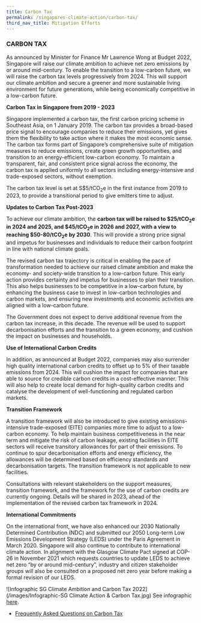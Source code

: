 ```yaml
---
title: Carbon Tax
permalink: /singapores-climate-action/carbon-tax/
third_nav_title: Mitigation Efforts
---
```

### CARBON TAX

As announced by Minister for Finance Mr Lawrence Wong at Budget 2022, Singapore will raise our climate ambition to achieve net zero emissions by or around mid-century. To enable the transition to a low-carbon future, we will raise the carbon tax levels progressively from 2024. This will support our climate ambition and secure a greener and more sustainable living environment for future generations, while being economically competitive in a low-carbon future.  

**Carbon Tax in Singapore from 2019 - 2023**

Singapore implemented a carbon tax, the first carbon pricing scheme in Southeast Asia, on 1 January 2019. The carbon tax provides a broad-based price signal to encourage companies to reduce their emissions, yet gives them the flexibility to take action where it makes the most economic sense. The carbon tax forms part of Singapore’s comprehensive suite of mitigation measures to reduce emissions, create green growth opportunities, and transition to an energy-efficient low-carbon economy. To maintain a transparent, fair, and consistent price signal across the economy, the carbon tax is applied uniformly to all sectors including energy-intensive and trade-exposed sectors, without exemption.

The carbon tax level is set at S$5/tCO<sub>2</sub>e in the first instance from 2019 to 2023, to provide a transitional period to give emitters time to adjust.

**Updates to Carbon Tax Post-2023**

To achieve our climate ambition, the **carbon tax will be raised to $25/tCO<sub>2</sub>e in 2024 and 2025, and $45/tCO<sub>2</sub>e in 2026 and 2027, with a view to reaching $50-80/tCO<sub>2</sub>e by 2030**. This will provide a strong price signal and impetus for businesses and individuals to reduce their carbon footprint in line with national climate goals.

The revised carbon tax trajectory is critical in enabling the pace of transformation needed to achieve our raised climate ambition and make the economy- and society-wide transition to a low-carbon future. This early action provides certainty and impetus for businesses to plan their transition. This also helps businesses to be competitive in a low-carbon future, by enhancing the business case to invest in low-carbon technologies and carbon markets, and ensuring new investments and economic activities are aligned with a low-carbon future.

The Government does not expect to derive additional revenue from the carbon tax increase, in this decade. The revenue will be used to support decarbonisation efforts and the transition to a green economy, and cushion the impact on businesses and households.

**Use of International Carbon Credits**

In addition, as announced at Budget 2022, companies may also surrender high quality international carbon credits to offset up to 5% of their taxable emissions from 2024. This will cushion the impact for companies that are able to source for credible carbon credits in a cost-effective manner.  This will also help to create local demand for high-quality carbon credits and catalyse the development of well-functioning and regulated carbon markets.   

**Transition Framework**

A transition framework will also be introduced to give existing emissions-intensive trade-exposed (EITE)  companies more time to adjust to a low-carbon economy. To help maintain business competitiveness in the near term and mitigate the risk of carbon leakage, existing facilities in EITE sectors will receive transitory allowances for part of their emissions. To continue to spur decarbonisation efforts and energy efficiency, the allowances will be determined based on efficiency standards and decarbonisation targets. The transition framework is not applicable to new facilities. 

Consultations with relevant stakeholders on the support measures, transition framework, and the framework for the use of carbon credits are currently ongoing. Details will be shared in 2023, ahead of the implementation of the revised carbon tax framework in 2024. 

**International Commitments**

On the international front, we have also enhanced our 2030 Nationally Determined Contribution (NDC) and submitted our 2050 Long-term Low Emissions Development Strategy (LEDS) under the Paris Agreement in March 2020. Singapore will also continue to contribute to international climate action. In alignment with the Glasgow Climate Pact signed at COP-26 in November 2021 which requests countries to update LEDS to achieve net zero “by or around mid-century”, industry and citizen stakeholder groups will also be consulted on a proposed net zero year before making a formal revision of our LEDS. 


![Infographic SG Climate Ambition and Carbon Tax 2022](/images/Infographic-SG Climate Action & Carbon Tax.jpg)
See infographic [here](https://go.gov.sg/infographic-sg-climate-ambition-and-carbon-tax-2022).
<br>
* [Frequently Asked Questions on Carbon Tax](https://www.nccs.gov.sg/faqs/carbon-tax/)
